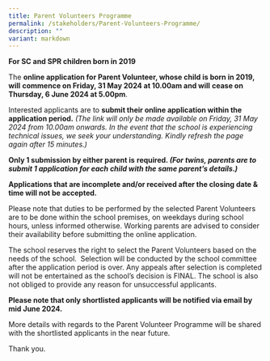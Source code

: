 ```yaml
---
title: Parent Volunteers Programme
permalink: /stakeholders/Parent-Volunteers-Programme/
description: ""
variant: markdown
---
```



**For SC and SPR children born in 2019**

The **online application for Parent Volunteer, whose child is born in 2019, will** **commence on Friday, 31 May 2024 at 10.00am and will** **cease on Thursday, 6 June 2024 at 5.00pm**.

Interested applicants are to **submit their online application within the application period.** _(The link will only be made available on Friday, 31 May 2024 from 10.00am onwards. In the event that the school is experiencing technical issues, we seek your understanding. Kindly refresh the page again after 15 minutes.)_

**Only 1 submission by either parent is** **required. _(For twins, parents are to submit 1 application for each child with the same parent’s details.)_**

**Applications that are incomplete and/or received after the closing date & time will not be accepted.**

Please note that duties to be performed by the selected Parent Volunteers are to be done within the school premises, on weekdays during school hours, unless informed otherwise. Working parents are advised to consider their availability before submitting the online application.

The school reserves the right to select the Parent Volunteers based on the needs of the school.  Selection will be conducted by the school committee after the application period is over. Any appeals after selection is completed will not be entertained as the school’s decision is FINAL. The school is also not obliged to provide any reason for unsuccessful applicants.

**Please note that only shortlisted applicants will be notified via email by mid June 2024.**

More details with regards to the Parent Volunteer Programme will be shared with the shortlisted applicants in the near future.

Thank you.